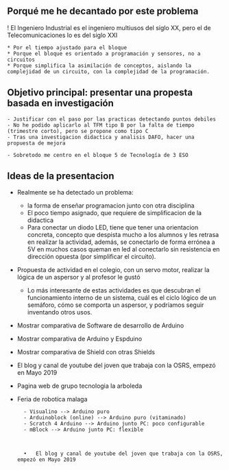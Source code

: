 ## Porqué me he decantado por este problema

! El Ingeniero Industrial es el ingeniero multiusos del siglo XX, pero el de Telecomunicaciones lo es del siglo XXI

	* Por el tiempo ajustado para el bloque
	* Porque el bloque es orientado a programación y sensores, no a circuitos
	* Porque simplifica la asimilación de conceptos, aislando la complejidad de un circuito, con la complejidad de la programación.

## Objetivo principal: presentar una propesta basada en investigación

	- Justificar con el paso por las practicas detectando puntos debiles
	- No he podido aplicarlo al TFM tipo B por la falta de tiempo (trimestre corto), pero se propone como tipo C
	- Tras una investigacion didactica y analisis DAFO, hacer una propuesta de mejora

	- Sobretodo me centro en el bloque 5 de Tecnología de 3 ESO

## Ideas de la presentacion

- Realmente se ha detectado un problema:
	- la forma de enseñar programacion junto con otra disciplina
	- El poco tiempo asignado, que requiere de simplificacion de la didactica
	- Para conectar un diodo LED, tiene que tener una orientacion concreta, concepto que despista mucho a los alumnos y les retrasa en realizar la actividad, además, se conectarlo de forma errónea a 5V en muchos casos queman en led al conectarlo sin resistencia en dirección opuesta (por simplificar el circuito).

- Propuesta de actividad en el colegio, con un servo motor, realizar la lógica de un aspersor y al profesor le gustó
	- Lo más interesante de estas actividades es que descubran el funcionamiento interno de un sistema, cuál es el ciclo lógico de un semáforo, cómo se comporta un aspersor, y podríamos seguir inventando otros usos.

- Mostrar comparativa de Software de desarrollo de Arduino
- Mostrar comparativa de Arduino y Espduino
- Mostrar comparativa de Shield con otras Shields


- El blog y canal de youtube del joven que trabaja con la OSRS, empezó en Mayo 2019
- Pagina web de grupo tecnologia la arboleda
- Feria de robotica malaga


		- Visualino --> Arduino puro
		- Arduinoblock (online) --> Arduino puro (vitaminado)
		- Scratch 4 Arduino --> Arduino junto PC: poco configurable
		- mBlock --> Arduino junto PC: flexible



		•	El blog y canal de youtube del joven que trabaja con la OSRS, empezó en Mayo 2019